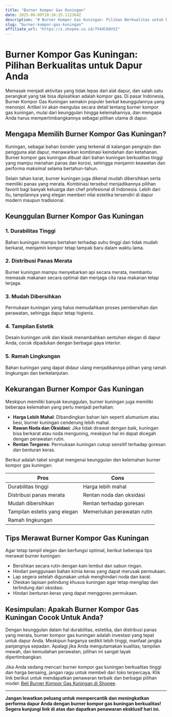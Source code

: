 ```yaml
---
title: "Burner Kompor Gas Kuningan"
date: 2025-06-09T20:34:15.112364Z
description: "# Burner Kompor Gas Kuningan: Pilihan Berkualitas untuk Dapur Anda..."
slug: "burner-kompor-gas-kuningan"
affiliate_url: "https://s.shopee.co.id/7V44C68VX2"
---
```

# Burner Kompor Gas Kuningan: Pilihan Berkualitas untuk Dapur Anda

Memasak menjadi aktivitas yang tidak lepas dari alat dapur, dan salah satu perangkat yang tak bisa dipisahkan adalah kompor gas. Di pasar Indonesia, Burner Kompor Gas Kuningan semakin populer berkat keunggulannya yang menonjol. Artikel ini akan mengulas secara detail tentang burner kompor gas kuningan, mulai dari keunggulan hingga kelemahannya, dan mengapa Anda harus mempertimbangkannya sebagai pilihan utama di dapur.

## Mengapa Memilih Burner Kompor Gas Kuningan?

Kuningan, sebagai bahan bonder yang terkenal di kalangan pengrajin dan pengguna alat dapur, menawarkan kombinasi keindahan dan ketahanan. Burner kompor gas kuningan dibuat dari bahan kuningan berkualitas tinggi yang mampu menahan panas dan korosi, sehingga menjamin keawetan dan performa maksimal selama bertahun-tahun.

Selain tahan karat, burner kuningan juga dikenal mudah dibersihkan serta memiliki panas yang merata. Kombinasi tersebut menjadikannya pilihan favorit bagi banyak keluarga dan chef profesional di Indonesia. Lebih dari itu, tampilannya yang elegan memberi nilai estetika tersendiri di dapur modern maupun tradisional.

## Keunggulan Burner Kompor Gas Kuningan

### 1. Durabilitas Tinggi
Bahan kuningan mampu bertahan terhadap suhu tinggi dan tidak mudah berkarat, menjamin kompor tetap tampak baru dalam waktu lama.

### 2. Distribusi Panas Merata
Burner kuningan mampu menyebarkan api secara merata, membantu memasak makanan secara optimal dan menjaga cita rasa makanan tetap terjaga.

### 3. Mudah Dibersihkan
Permukaan kuningan yang halus memudahkan proses pembersihan dan perawatan, sehingga dapur tetap higienis.

### 4. Tampilan Estetik
Desain kuningan unik dan klasik menambahkan sentuhan elegan di dapur Anda, cocok dipadukan dengan berbagai gaya interior.

### 5. Ramah Lingkungan
Bahan kuningan yang dapat didaur ulang menjadikannya pilihan yang ramah lingkungan dan berkelanjutan.

## Kekurangan Burner Kompor Gas Kuningan

Meskipun memiliki banyak keunggulan, burner kuningan juga memiliki beberapa kelemahan yang perlu menjadi perhatian:

- **Harga Lebih Mahal**: Dibandingkan bahan lain seperti alumunium atau besi, burner kuningan cenderung lebih mahal.
- **Rawan Noda dan Oksidasi**: Jika tidak dirawat dengan baik, kuningan bisa berkarat atau noda menguning, meskipun hal ini dapat dicegah dengan perawatan rutin.
- **Rentan Tergores**: Permukaan kuningan cukup sensitif terhadap goresan dan benturan keras.

Berikut adalah tabel singkat mengenai keunggulan dan kelemahan burner kompor gas kuningan:

| Pros                                   | Cons                                                 |
|-----------------------------------------|------------------------------------------------------|
| Durabilitas tinggi                     | Harga lebih mahal                                   |
| Distribusi panas merata                | Rentan noda dan oksidasi                            |
| Mudah dibersihkan                      | Rentan terhadap goresan                             |
| Tampilan estetis yang elegan           | Memerlukan perawatan rutin                          |
| Ramah lingkungan                       |                                                      |

## Tips Merawat Burner Kompor Gas Kuningan

Agar tetap tampil elegan dan berfungsi optimal, berikut beberapa tips merawat burner kuningan:

- Bersihkan secara rutin dengan kain lembut dan sabun ringan.
- Hindari penggunaan bahan kimia keras yang dapat merusak permukaan.
- Lap segera setelah digunakan untuk menghindari noda dan karat.
- Oleskan lapisan pelindung khusus kuningan agar tetap mengilap dan terlindung dari oksidasi.
- Hindari benturan keras yang dapat menggores permukaan.

## Kesimpulan: Apakah Burner Kompor Gas Kuningan Cocok Untuk Anda?

Dengan keunggulan dalam hal durabilitas, estetika, dan distribusi panas yang merata, burner kompor gas kuningan adalah investasi yang tepat untuk dapur Anda. Meskipun harganya sedikit lebih tinggi, manfaat jangka panjangnya sepadan. Apalagi jika Anda mengutamakan kualitas, tampilan mewah, dan kemudahan perawatan, pilihan ini sangat layak dipertimbangkan.

Jika Anda sedang mencari burner kompor gas kuningan berkualitas tinggi dan harga bersaing, jangan ragu untuk membeli dari toko terpercaya. Klik link berikut untuk mendapatkan penawaran terbaik dan berbagai pilihan model: [Beli Burner Kompor Gas Kuningan di Shopee](https://s.shopee.co.id/7V44C68VX2).

---

**Jangan lewatkan peluang untuk mempercantik dan meningkatkan performa dapur Anda dengan burner kompor gas kuningan berkualitas! Segera kunjungi link di atas dan dapatkan penawaran eksklusif hari ini.**